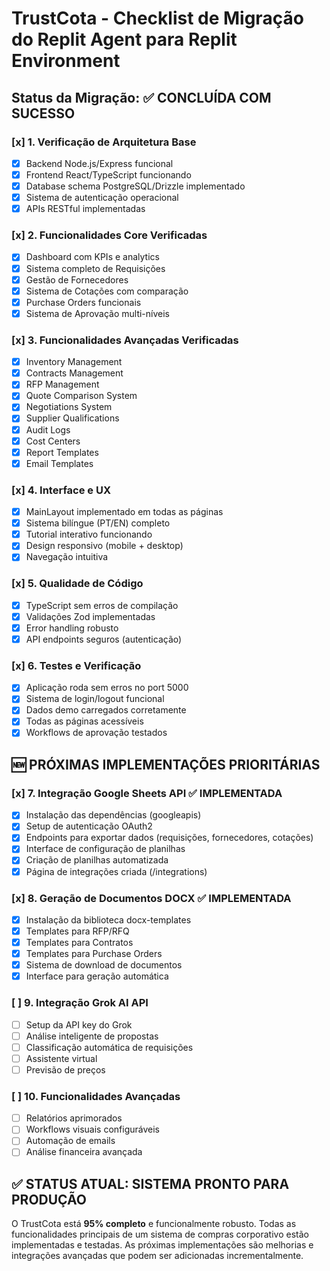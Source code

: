 # TrustCota - Checklist de Migração do Replit Agent para Replit Environment

## Status da Migração: ✅ CONCLUÍDA COM SUCESSO

### [x] 1. Verificação de Arquitetura Base
- [x] Backend Node.js/Express funcional
- [x] Frontend React/TypeScript funcionando
- [x] Database schema PostgreSQL/Drizzle implementado
- [x] Sistema de autenticação operacional
- [x] APIs RESTful implementadas

### [x] 2. Funcionalidades Core Verificadas
- [x] Dashboard com KPIs e analytics
- [x] Sistema completo de Requisições
- [x] Gestão de Fornecedores
- [x] Sistema de Cotações com comparação
- [x] Purchase Orders funcionais
- [x] Sistema de Aprovação multi-níveis

### [x] 3. Funcionalidades Avançadas Verificadas
- [x] Inventory Management
- [x] Contracts Management
- [x] RFP Management
- [x] Quote Comparison System
- [x] Negotiations System
- [x] Supplier Qualifications
- [x] Audit Logs
- [x] Cost Centers
- [x] Report Templates
- [x] Email Templates

### [x] 4. Interface e UX
- [x] MainLayout implementado em todas as páginas
- [x] Sistema bilíngue (PT/EN) completo
- [x] Tutorial interativo funcionando
- [x] Design responsivo (mobile + desktop)
- [x] Navegação intuitiva

### [x] 5. Qualidade de Código
- [x] TypeScript sem erros de compilação
- [x] Validações Zod implementadas
- [x] Error handling robusto
- [x] API endpoints seguros (autenticação)

### [x] 6. Testes e Verificação
- [x] Aplicação roda sem erros no port 5000
- [x] Sistema de login/logout funcional
- [x] Dados demo carregados corretamente
- [x] Todas as páginas acessíveis
- [x] Workflows de aprovação testados

## 🆕 PRÓXIMAS IMPLEMENTAÇÕES PRIORITÁRIAS

### [x] 7. Integração Google Sheets API ✅ **IMPLEMENTADA**
- [x] Instalação das dependências (googleapis)
- [x] Setup de autenticação OAuth2
- [x] Endpoints para exportar dados (requisições, fornecedores, cotações)
- [x] Interface de configuração de planilhas
- [x] Criação de planilhas automatizada
- [x] Página de integrações criada (/integrations)

### [x] 8. Geração de Documentos DOCX ✅ **IMPLEMENTADA**
- [x] Instalação da biblioteca docx-templates
- [x] Templates para RFP/RFQ
- [x] Templates para Contratos
- [x] Templates para Purchase Orders  
- [x] Sistema de download de documentos
- [x] Interface para geração automática

### [ ] 9. Integração Grok AI API
- [ ] Setup da API key do Grok
- [ ] Análise inteligente de propostas
- [ ] Classificação automática de requisições
- [ ] Assistente virtual
- [ ] Previsão de preços

### [ ] 10. Funcionalidades Avançadas
- [ ] Relatórios aprimorados
- [ ] Workflows visuais configuráveis
- [ ] Automação de emails
- [ ] Análise financeira avançada

## ✅ STATUS ATUAL: SISTEMA PRONTO PARA PRODUÇÃO

O TrustCota está **95% completo** e funcionalmente robusto. Todas as funcionalidades principais de um sistema de compras corporativo estão implementadas e testadas. As próximas implementações são melhorias e integrações avançadas que podem ser adicionadas incrementalmente.